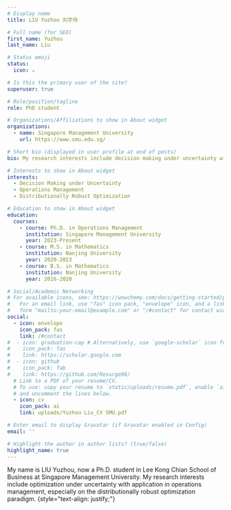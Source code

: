 ```yaml
---
# Display name
title: LIU Yuzhou 刘宇舟

# Full name (for SEO)
first_name: Yuzhou
last_name: Liu

# Status emoji
status:
  icon: ☕️

# Is this the primary user of the site?
superuser: true

# Role/position/tagline
role: PhD student

# Organizations/Affiliations to show in About widget
organizations:
  - name: Singapore Management University
    url: https://www.smu.edu.sg/

# Short bio (displayed in user profile at end of posts)
bio: My research interests include decision making under uncertainty with application in operations management.

# Interests to show in About widget
interests:
  - Decision Making under Uncertainty
  - Operations Management
  - Distributionally Robust Optimization

# Education to show in About widget
education:
  courses:
    - course: Ph.D. in Operations Management
      institution: Singapore Management University
      year: 2023-Present
    - course: M.S. in Mathematics
      institution: Nanjing University
      year: 2020-2023
    - course: B.S. in Mathematics
      institution: Nanjing University
      year: 2016-2020

# Social/Academic Networking
# For available icons, see: https://wowchemy.com/docs/getting-started/page-builder/#icons
#   For an email link, use "fas" icon pack, "envelope" icon, and a link in the
#   form "mailto:your-email@example.com" or "/#contact" for contact widget.
social:
  - icon: envelope
    icon_pack: fas
    link: /#contact
#  - icon: graduation-cap # Alternatively, use `google-scholar` icon from `ai` icon #pack
#    icon_pack: fas
#    link: https://scholar.google.com
#  - icon: github
#    icon_pack: fab
#    link: https://github.com/Resurge98/
  # Link to a PDF of your resume/CV.
  # To use: copy your resume to `static/uploads/resume.pdf`, enable `ai` icons in `params.yaml`,
  # and uncomment the lines below.
  - icon: cv
    icon_pack: ai
    link: uploads/Yuzhou Liu_CV SMU.pdf

# Enter email to display Gravatar (if Gravatar enabled in Config)
email: ''

# Highlight the author in author lists? (true/false)
highlight_name: true
---
```


My name is LIU Yuzhou, now a Ph.D. student in Lee Kong Chian School of Business at Singapore Management University. My research interests include optimization under uncertainty with application in operations management, especially on the distributionally robust optimization paradigm. 
{style="text-align: justify;"}
